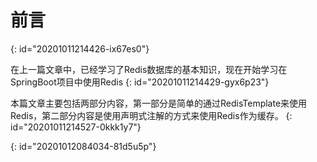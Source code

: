 # 前言
{: id="20201011214426-ix67es0"}

在上一篇文章中，已经学习了Redis数据库的基本知识，现在开始学习在SpringBoot项目中使用Redis
{: id="20201011214429-gyx6p23"}

本篇文章主要包括两部分内容，第一部分是简单的通过RedisTemplate来使用Redis，第二部分内容是使用声明式注解的方式来使用Redis作为缓存。
{: id="20201011214527-0kkk1y7"}

{: id="20201012084034-81d5u5p"}
